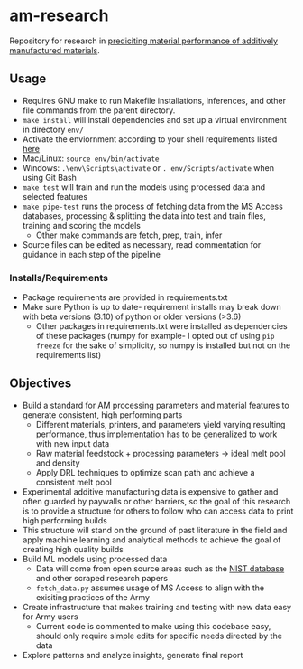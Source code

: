 # am-research
Repository for research in [prediciting material performance of additively manufactured materials](https://studentresearch.engineering.columbia.edu/content/data-science-and-predicting-material-performance-additive-manufacturing-carleton-lab).

## Usage
- Requires GNU make to run Makefile installations, inferences, and other file commands from the parent directory.
-  `make install` will install dependencies and set up a virtual environment in directory `env/`
  - Activate the enviornment according to your shell requirements listed [here](https://docs.python.org/3/library/venv.html)
  - Mac/Linux: `source env/bin/activate`
  - Windows: `.\env\Scripts\activate` or `. env/Scripts/activate` when using Git Bash
- `make test` will train and run the models using processed data and selected features
- `make pipe-test` runs the process of fetching data from the MS Access databases, processing & splitting the data into test and train files, training and scoring the models
  - Other make commands are fetch, prep, train, infer
- Source files can be edited as necessary, read commentation for guidance in each step of the pipeline

### Installs/Requirements
- Package requirements are provided in requirements.txt
- Make sure Python is up to date- requirement installs may break down with beta versions (3.10) of python or older versions (>3.6)
    - Other packages in requirements.txt were installed as dependencies of these packages (numpy for example- I opted out of using `pip freeze` for the sake of simplicity, so numpy is installed but not on the requirements list)

## Objectives
- Build a standard for AM processing parameters and material features to generate consistent, high performing parts
  - Different materials, printers, and parameters yield varying resulting performance, thus implementation has to be generalized to work with new input data 
  - Raw material feedstock + processing parameters -> ideal melt pool and density
  - Apply DRL techniques to optimize scan path and achieve a consistent melt pool 
- Experimental additive manufacturing data is expensive to gather and often guarded by paywalls or other barriers, so the goal of this research is to provide a structure for others to follow who can access data to print high performing builds
- This structure will stand on the ground of past literature in the field and apply machine learning and analytical methods to achieve the goal of creating high quality builds
- Build ML models using processed data
  - Data will come from open source areas such as the [NIST database](https://ammd.nist.gov/query-ontology/) and other scraped research papers
  - `fetch_data.py` assumes usage of MS Access to align with the exisiting practices of the Army
- Create infrastructure that makes training and testing with new data easy for Army users
  - Current code is commented to make using this codebase easy, should only require simple edits for specific needs directed by the data
- Explore patterns and analyze insights, generate final report